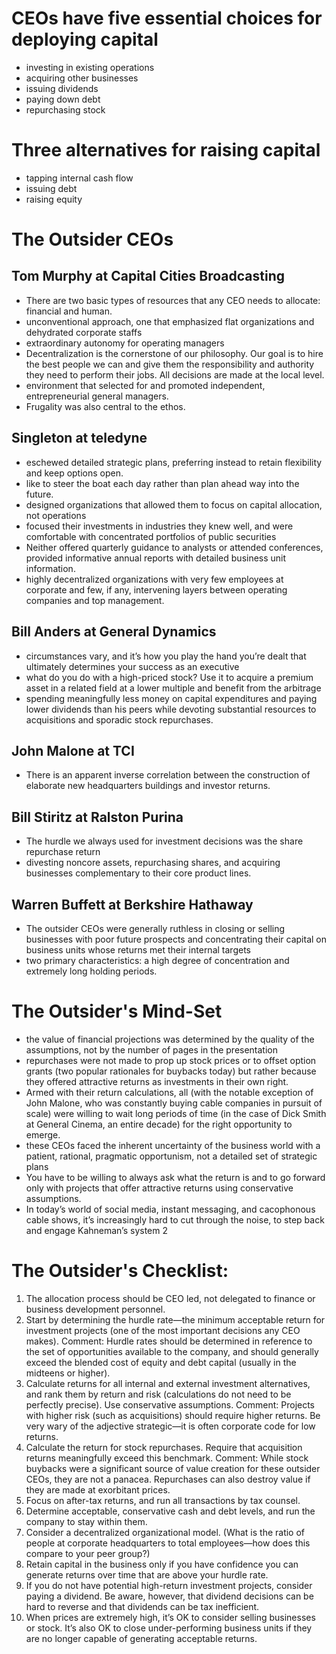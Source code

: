 # CEOs have five essential choices for deploying capital
* investing in existing operations
* acquiring other businesses
* issuing dividends
* paying down debt
* repurchasing stock

# Three alternatives for raising capital
* tapping internal cash flow
* issuing debt
* raising equity

# The Outsider CEOs
## Tom Murphy at Capital Cities Broadcasting
* There are two basic types of resources that any CEO needs to allocate: financial and human.
* unconventional approach, one that emphasized flat organizations and dehydrated corporate staffs
* extraordinary autonomy for operating managers
* Decentralization is the cornerstone of our philosophy. Our goal is to hire the best people we can and give them the responsibility and authority they need to perform their jobs. All decisions are made at the local level.
* environment that selected for and promoted independent, entrepreneurial general managers.
* Frugality was also central to the ethos.

## Singleton at teledyne 
* eschewed detailed strategic plans, preferring instead to retain flexibility and keep options open.
* like to steer the boat each day rather than plan ahead way into the future.
* designed organizations that allowed them to focus on capital allocation, not operations
* focused their investments in industries they knew well, and were comfortable with concentrated portfolios of public securities
* Neither offered quarterly guidance to analysts or attended conferences, provided informative annual reports with detailed business unit information.
* highly decentralized organizations with very few employees at corporate and few, if any, intervening layers between operating companies and top management.

## Bill Anders at General Dynamics
* circumstances vary, and it’s how you play the hand you’re dealt that ultimately determines your success as an executive
* what do you do with a high-priced stock? Use it to acquire a premium asset in a related field at a lower multiple and benefit from the arbitrage
* spending meaningfully less money on capital expenditures and paying lower dividends than his peers while devoting substantial resources to acquisitions and sporadic stock repurchases.

## John Malone at TCI
* There is an apparent inverse correlation between the construction of elaborate new headquarters buildings and investor returns.

## Bill Stiritz at Ralston Purina
* The hurdle we always used for investment decisions was the share repurchase return
* divesting noncore assets, repurchasing shares, and acquiring businesses complementary to their core product lines.

## Warren Buffett at Berkshire Hathaway
* The outsider CEOs were generally ruthless in closing or selling businesses with poor future prospects and concentrating their capital on business units whose returns met their internal targets
* two primary characteristics: a high degree of concentration and extremely long holding periods.

# The Outsider's Mind-Set
* the value of financial projections was determined by the quality of the assumptions, not by the number of pages in the presentation
* repurchases were not made to prop up stock prices or to offset option grants (two popular rationales for buybacks today) but rather because they offered attractive returns as investments in their own right.
* Armed with their return calculations, all (with the notable exception of John Malone, who was constantly buying cable companies in pursuit of scale) were willing to wait long periods of time (in the case of Dick Smith at General Cinema, an entire decade) for the right opportunity to emerge.
* these CEOs faced the inherent uncertainty of the business world with a patient, rational, pragmatic opportunism, not a detailed set of strategic plans
* You have to be willing to always ask what the return is and to go forward only with projects that offer attractive returns using conservative assumptions.
* In today’s world of social media, instant messaging, and cacophonous cable shows, it’s increasingly hard to cut through the noise, to step back and engage Kahneman’s system 2

# The Outsider's Checklist:

1. The allocation process should be CEO led, not delegated to finance or business development personnel.
2. Start by determining the hurdle rate—the minimum acceptable return for investment projects (one of the most important decisions any CEO makes).
  	Comment: Hurdle rates should be determined in reference to the set of opportunities available to the company, and 	should generally exceed the blended cost of equity and debt capital (usually in the midteens or higher).
3. Calculate returns for all internal and external investment alternatives, and rank them by return and risk (calculations do not need to be perfectly precise). Use conservative assumptions.
	  Comment: Projects with higher risk (such as acquisitions) should require higher returns. Be very wary of the adjective strategic—it is often corporate code for low returns.
4. Calculate the return for stock repurchases. Require that acquisition returns meaningfully exceed this benchmark.
    Comment: While stock buybacks were a significant source of value creation for these outsider CEOs, they are not a panacea. Repurchases can also destroy value if they are made at exorbitant prices.
5. Focus on after-tax returns, and run all transactions by tax counsel.
6. Determine acceptable, conservative cash and debt levels, and run the company to stay within them.
7. Consider a decentralized organizational model. (What is the ratio of people at corporate headquarters to total employees—how does this compare to your peer group?)
8. Retain capital in the business only if you have confidence you can generate returns over time that are above your hurdle rate.
9. If you do not have potential high-return investment projects, consider paying a dividend. Be aware, however, that dividend decisions can be hard to reverse and that dividends can be tax inefficient.
10. When prices are extremely high, it’s OK to consider selling businesses or stock. It’s also OK to close under-performing business units if they are no longer capable of generating acceptable returns.
